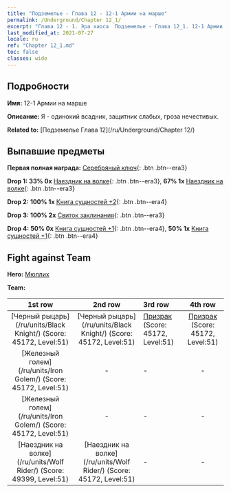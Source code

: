 ```yaml
---
title: "Подземелье - Глава 12 - 12-1 Армии на марше"
permalink: /Underground/Chapter 12_1/
excerpt: "Глава 12 - 1. Эра хаоса  Подземелье - Глава 12_1. 12-1 Армии на марше"
last_modified_at: 2021-07-27
locale: ru
ref: "Chapter 12_1.md"
toc: false
classes: wide
---
```


## Подробности

 **Имя:** 12-1 Армии на марше

 **Описание:** Я - одинокий всадник, защитник слабых, гроза нечестивых.

 **Related to:** [Подземелье Глава 12](/ru/Underground/Chapter 12/)

## Выпавшие предметы

 **Первая полная награда:** [Серебряный ключ](/ItemsRU/con_693/){: .btn .btn--era3}

 **Drop 1:** **33% 0x** [Наездник на волке](/ItemsRU/unt_218/){: .btn .btn--era3}, **67% 1x** [Наездник на волке](/ItemsRU/unt_218/){: .btn .btn--era3}

 **Drop 2:** **100% 1x** [Книга сущностей +2](/ItemsRU/mat_53/){: .btn .btn--era4}

 **Drop 3:** **100% 2x** [Свиток заклинания](/ItemsRU/con_694/){: .btn .btn--era3}

 **Drop 4:** **50% 0x** [Книга сущностей +1](/ItemsRU/mat_46/){: .btn .btn--era4}, **50% 1x** [Книга сущностей +1](/ItemsRU/mat_46/){: .btn .btn--era4}


## Fight against Team
 **Hero:** [Мюллих](/ru/heroes/Mullich/)

 **Team:**


  | 1st row | 2nd row | 3rd row | 4th row |
  |:----:|:----:|:----|:----:|
  | [Черный рыцарь](/ru/units/Black Knight/) (Score: 45172, Level:51)  | [Черный рыцарь](/ru/units/Black Knight/) (Score: 45172, Level:51)  | [Призрак](/ru/units/Wight/) (Score: 45172, Level:51)  | [Призрак](/ru/units/Wight/) (Score: 45172, Level:51)  |
  | [Железный голем](/ru/units/Iron Golem/) (Score: 45172, Level:51)  | - | - | - |
  | [Железный голем](/ru/units/Iron Golem/) (Score: 45172, Level:51)  | - | - | - |
  | [Наездник на волке](/ru/units/Wolf Rider/) (Score: 49399, Level:51)  | [Наездник на волке](/ru/units/Wolf Rider/) (Score: 45172, Level:51)  | - | - |


